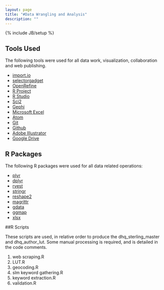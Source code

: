 ```yaml
---
layout: page
title: "#Data Wrangling and Analysis"
description: ""
---
```

{% include JB/setup %}

## Tools Used

The following tools were used for all data work, visualization, collaboration and web publishing.

* [import.io](http://import.io)
* [selectorgadget](www.selectorgadget.com)
* [OpenRefine](http://openrefine.org)
* [R Project](http://www.r-project.org)
* [R Studio](www.rstudio.com)
* [Sci2](https://sci2.cns.iu.edu/)
* [Gephi](gephi.github.io/)
* [Microsoft Excel](https://products.office.com/en-us/excel)
* [Atom](https://atom.io/)
* [Git](git-scm.com/)
* [Github](http://github.com/)
* [Adobe Illustrator](www.adobe.com/Illustrator‎)
* [Google Drive](drive.google.com)

## R Packages

The following R packages were used for all data related operations:

* [plyr](http://github.com/hadley/plyr)
* [dplyr](http://github.com/hadley/dplyr)
* [rvest](http://github.com/hadley/rvest)
* [stringr](http://github.com/hadley/stringr)
* [reshape2](http://github.com/hadley/reshape)
* [magrittr](http://github.com/smbache/magrittr)
* [gdata](http://cran.r-project.org/package=gdata)
* [ggmap](http://github.com/dkahle/ggmap)
* [xlsx](cran.r-project.org/package=xlsx)

##R Scripts

These scripts are used, in relative order to produce the dhq_sterling_master and dhq_author_lut.
Some manual processing is required, and is detailed in the code comments.

1. web scraping.R
2. LUT.R
3. geocoding.R
3. slm keyword gathering.R
4. keyword extraction.R
5. validation.R
